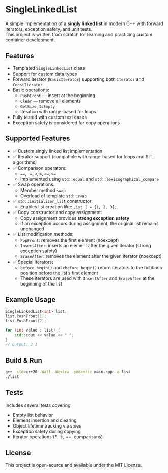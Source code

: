 # SingleLinkedList

A simple implementation of a **singly linked list** in modern C++ with forward iterators, exception safety, and unit tests.  
This project is written from scratch for learning and practicing custom container development.

## Features

- Templated `SingleLinkedList` class  
- Support for custom data types  
- Forward iterator (`BasicIterator`) supporting both `Iterator` and `ConstIterator`  
- Basic operations:
  - `PushFront` — insert at the beginning  
  - `Clear` — remove all elements  
  - `GetSize`, `IsEmpty`  
  - Iteration with range-based for loops  
- Fully tested with custom test cases  
- Exception safety is considered for copy operations 

## Supported Features

- ✅ Custom singly linked list implementation
- ✅ Iterator support (compatible with range-based for loops and STL algorithms)
- ✅ Comparison operators:
    - `==`, `!=`, `<`, `>`, `<=`, `>=`
    - Implemented using `std::equal` and `std::lexicographical_compare`
- ✅ Swap operations:
    - Member method `swap`
    - Overload of template `std::swap`
- ✅ `std::initializer_list` constructor:
    - Enables list creation like: `List l = {1, 2, 3};`
- ✅ Copy constructor and copy assignment:
    - Copy assignment provides **strong exception safety**
    - If an exception occurs during assignment, the original list remains unchanged
- ✅ List modification methods:
    - `PopFront`: removes the first element (noexcept)
    - `InsertAfter`: inserts an element after the given iterator (strong exception safety)
    - `EraseAfter`: removes the element after the given iterator (noexcept)
- ✅ Special iterators:
    - `before_begin()` and `cbefore_begin()` return iterators to the fictitious position before the list’s first element
    - These iterators are used with `InsertAfter` and `EraseAfter` at the beginning of the list

## Example Usage

```cpp
SingleLinkedList<int> list;
list.PushFront(1);
list.PushFront(2);

for (int value : list) {
    std::cout << value << " ";
}
// Output: 2 1

```

## Build & Run

```bash
g++ -std=c++20 -Wall -Wextra -pedantic main.cpp -o list
./list
```

## Tests

Includes several tests covering:

- Empty list behavior
- Element insertion and clearing
- Object lifetime tracking via spies
- Exception safety during copying
- Iterator operations (*, ->, ++, comparisons)

## License

This project is open-source and available under the MIT License.


